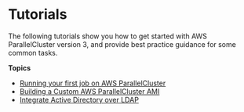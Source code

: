 # Tutorials<a name="tutorials-v3"></a>

The following tutorials show you how to get started with AWS ParallelCluster version 3, and provide best practice guidance for some common tasks\.

**Topics**
+ [Running your first job on AWS ParallelCluster](tutorials-running-your-first-job-on-version-3.md)
+ [Building a Custom AWS ParallelCluster AMI](building-custom-ami-v3.md)
+ [Integrate Active Directory over LDAP](tutorials_05_multi-user-ad.md)